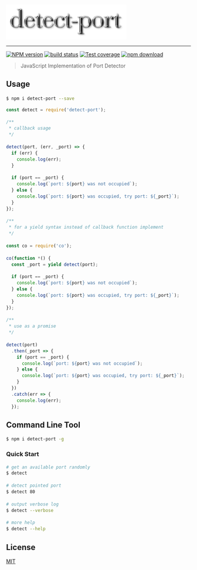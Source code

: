 [![logo][logo-image]][logo-url]

---

[![NPM version][npm-image]][npm-url]
[![build status][travis-image]][travis-url]
[![Test coverage][codecov-image]][codecov-url]
[![npm download][download-image]][download-url]

[logo-image]: ./logo.png
[logo-url]: https://npmjs.org/package/detect-port
[npm-image]: https://img.shields.io/npm/v/detect-port.svg?style=flat-square
[npm-url]: https://npmjs.org/package/detect-port
[travis-image]: https://img.shields.io/travis/node-modules/detect-port.svg?style=flat-square
[travis-url]: https://travis-ci.org/node-modules/detect-port
[codecov-image]: https://img.shields.io/coveralls/node-modules/detect-port.svg?style=flat-square
[codecov-url]: https://codecov.io/gh/node-modules/detect-port
[download-image]: https://img.shields.io/npm/dm/detect-port.svg?style=flat-square
[download-url]: https://npmjs.org/package/detect-port

> JavaScript Implementation of Port Detector

## Usage

```bash
$ npm i detect-port --save
```

```javascript
const detect = require('detect-port');

/**
 * callback usage
 */

detect(port, (err, _port) => {
  if (err) {
    console.log(err);
  }

  if (port == _port) {
    console.log(`port: ${port} was not occupied`);
  } else {
    console.log(`port: ${port} was occupied, try port: ${_port}`);
  }
});

/**
 * for a yield syntax instead of callback function implement
 */

const co = require('co');

co(function *() {
  const _port = yield detect(port);

  if (port == _port) {
    console.log(`port: ${port} was not occupied`);
  } else {
    console.log(`port: ${port} was occupied, try port: ${_port}`);
  }
});

/**
 * use as a promise
 */

detect(port)
  .then(_port => {
    if (port == _port) {
      console.log(`port: ${port} was not occupied`);
    } else {
      console.log(`port: ${port} was occupied, try port: ${_port}`);
    }
  })
  .catch(err => {
    console.log(err);
  });

```

## Command Line Tool

```bash
$ npm i detect-port -g
```

### Quick Start

```bash
# get an available port randomly
$ detect

# detect pointed port
$ detect 80

# output verbose log
$ detect --verbose

# more help
$ detect --help
```

## License

[MIT](LICENSE)
